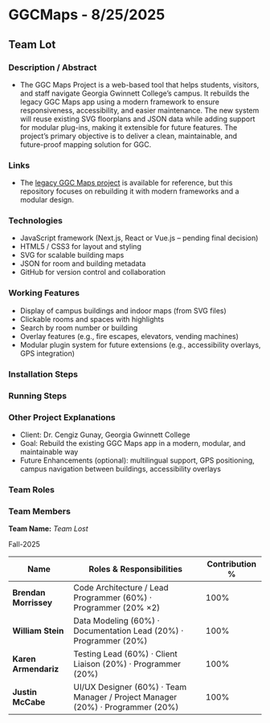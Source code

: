 
# GGCMaps - 8/25/2025

## Team Lot

### Description / Abstract
  - The GGC Maps Project is a web-based tool that helps students, visitors, and staff navigate Georgia Gwinnett College’s campus. It rebuilds the legacy GGC Maps app using a modern framework to ensure responsiveness, accessibility, and easier maintenance. The new system will reuse existing SVG floorplans and JSON data while adding support for modular plug-ins, making it extensible for future features. The project’s primary objective is to deliver a clean, maintainable, and future-proof mapping solution for GGC.

### Links
 - The [legacy GGC Maps project](http://ggcmaps.com/#Campus) is available for reference, but this repository focuses on rebuilding it with modern frameworks and a modular design.

### Technologies
- JavaScript framework (Next.js, React or Vue.js – pending final decision)
- HTML5 / CSS3 for layout and styling
- SVG for scalable building maps
- JSON for room and building metadata
- GitHub for version control and collaboration

### Working Features
- Display of campus buildings and indoor maps (from SVG files)
- Clickable rooms and spaces with highlights
- Search by room number or building
- Overlay features (e.g., fire escapes, elevators, vending machines)
- Modular plugin system for future extensions (e.g., accessibility overlays, GPS integration) 

### Installation Steps


### Running Steps


### Other Project Explanations
- Client: Dr. Cengiz Gunay, Georgia Gwinnett College
- Goal: Rebuild the existing GGC Maps app in a modern, modular, and maintainable way
- Future Enhancements (optional): multilingual support, GPS positioning, campus navigation between buildings, accessibility overlays


### Team Roles

### Team Members  
**Team Name:** *Team Lost* 

Fall-2025

| Name              | Roles & Responsibilities                                                                 | Contribution % |
|-------------------|-------------------------------------------------------------------------------------------|----------------|
| **Brendan Morrissey** | Code Architecture / Lead Programmer (60%) · Programmer (20% ×2)                        | 100% |
| **William Stein**     | Data Modeling (60%) · Documentation Lead (20%) · Programmer (20%)                     | 100% |
| **Karen Armendariz**  | Testing Lead (60%) · Client Liaison (20%) · Programmer (20%)                          | 100% |
| **Justin McCabe**     | UI/UX Designer (60%) · Team Manager / Project Manager (20%) · Programmer (20%)        | 100% |



